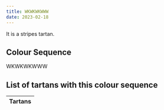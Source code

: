 ```yaml
---
title: WKWKWKWWW
date: 2023-02-18
---
```

<no value>

It is a <no value> stripes tartan.


## Colour Sequence
WKWKWKWWW

## List of tartans with this colour sequence

| Tartans |
|---------------|
